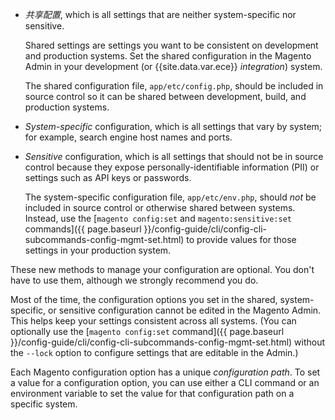 <div markdown="1">

*	_共享配置_, which is all settings that are neither system-specific nor sensitive.

	Shared settings are settings you want to be consistent on development and production systems. Set the shared configuration in the Magento Admin in your development (or {{site.data.var.ece}} _integration_) system.

	The shared configuration file, `app/etc/config.php`, should be included in source control so it can be shared between development, build, and production systems.

*	_System-specific_ configuration, which is all settings that vary by system; for example, search engine host names and ports.

*	_Sensitive_ configuration, which is all settings that should not be in source control because they expose personally-identifiable information (PII) or settings such as API keys or passwords.

	The system-specific configuration file, `app/etc/env.php`, should _not_ be included in source control or otherwise shared between systems. Instead, use the [`magento config:set` and `magento:sensitive:set` commands]({{ page.baseurl }}/config-guide/cli/config-cli-subcommands-config-mgmt-set.html) to provide values for those settings in your production system.

<div class="bs-callout bs-callout-info" markdown="1">
These new methods to manage your configuration are optional. You don't have to use them, although we strongly recommend you do.
</div>

Most of the time, the configuration options you set in the shared, system-specific, or sensitive configuration cannot be edited in the Magento Admin. This helps keep your settings consistent across all systems. (You can optionally use the [`magento config:set` command]({{ page.baseurl }}/config-guide/cli/config-cli-subcommands-config-mgmt-set.html) without the `--lock` option to configure settings that are editable in the Admin.)

Each Magento configuration option has a unique _configuration path_. To set a value for a configuration option, you can use either a CLI command or an environment variable to set the value for that configuration path on a specific system.
